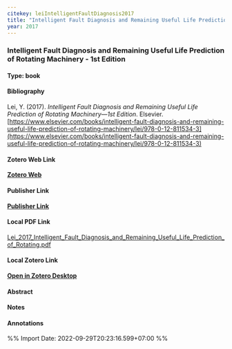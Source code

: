 ```yaml
---
citekey: leiIntelligentFaultDiagnosis2017  
title: "Intelligent Fault Diagnosis and Remaining Useful Life Prediction of Rotating Machinery - 1st Edition"
year: 2017
---
```


### Intelligent Fault Diagnosis and Remaining Useful Life Prediction of Rotating Machinery - 1st Edition  

#### Type: book

#### Bibliography
  
Lei, Y. (2017). _Intelligent Fault Diagnosis and Remaining Useful Life Prediction of Rotating Machinery—1st Edition_. Elsevier. [https://www.elsevier.com/books/intelligent-fault-diagnosis-and-remaining-useful-life-prediction-of-rotating-machinery/lei/978-0-12-811534-3](https://www.elsevier.com/books/intelligent-fault-diagnosis-and-remaining-useful-life-prediction-of-rotating-machinery/lei/978-0-12-811534-3)  
  

#### Zotero Web Link
[**Zotero Web**](http://zotero.org/users/242940/items/EDJ2QLHN)  

#### Publisher Link
[**Publisher Link**](https://www.elsevier.com/books/intelligent-fault-diagnosis-and-remaining-useful-life-prediction-of-rotating-machinery/lei/978-0-12-811534-3)  

#### Local PDF Link
[Lei_2017_Intelligent_Fault_Diagnosis_and_Remaining_Useful_Life_Prediction_of_Rotating.pdf](file:///C:/Users/User/Zotero/storage/QJYD4KIT/Lei_2017_Intelligent_Fault_Diagnosis_and_Remaining_Useful_Life_Prediction_of_Rotating.pdf)  

#### Local Zotero Link
[**Open in Zotero Desktop**](zotero://select/library/items/EDJ2QLHN)  

#### Abstract


#### Notes


#### Annotations


%% Import Date: 2022-09-29T20:23:16.599+07:00 %%
